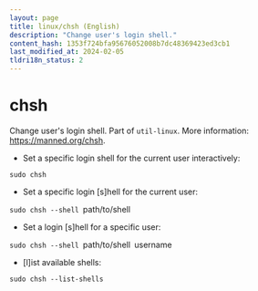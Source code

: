 ```yaml
---
layout: page
title: linux/chsh (English)
description: "Change user's login shell."
content_hash: 1353f724bfa95676052008b7dc48369423ed3cb1
last_modified_at: 2024-02-05
tldri18n_status: 2
---
```

# chsh

Change user's login shell.
Part of `util-linux`.
More information: <https://manned.org/chsh>.

- Set a specific login shell for the current user interactively:

`sudo chsh`

- Set a specific login [s]hell for the current user:

`sudo chsh --shell `<span class="tldr-var badge badge-pill bg-dark-lm bg-white-dm text-white-lm text-dark-dm font-weight-bold">path/to/shell</span>

- Set a login [s]hell for a specific user:

`sudo chsh --shell `<span class="tldr-var badge badge-pill bg-dark-lm bg-white-dm text-white-lm text-dark-dm font-weight-bold">path/to/shell</span>` `<span class="tldr-var badge badge-pill bg-dark-lm bg-white-dm text-white-lm text-dark-dm font-weight-bold">username</span>

- [l]ist available shells:

`sudo chsh --list-shells`
